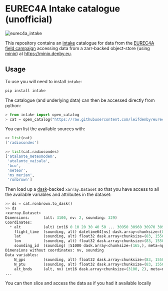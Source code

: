 # EUREC4A Intake catalogue (unofficial)

![eurec4a_intake](https://github.com/leifdenby/eurec4a-intake/workflows/eurec4a_intake/badge.svg)

This repository contains an [intake](https://github.com/intake/intake)
catalogue for data from the [EUREC4A field campaign](http://eurec4a.eu/)
accessing data from a zarr-backed object-store (using
[minio](https://min.io)) at https://minio.denby.eu.


## Usage

To use you will need to install `intake`:

```bash
pip install intake
```

The catalogue (and underlying data) can then be accessed directly from python:

```python
> from intake import open_catalog
> cat = open_catalog("https://raw.githubusercontent.com/leifdenby/eurec4a-intake/master/catalog.yml")
```

You can list the available sources with:
```python
>> list(cat)
['radiosondes']

>> list(cat.radiosondes)
['atalante_meteomodem',
 'atalante_vaisala',
 'bco',
 'meteor',
 'ms_merian',
 'ronbrown']
```

Then load up a [dask](https://github.com/dask/dask)-backed `xarray.Dataset` so
that you have access to all the available variables and attributes in the
dataset:

```python
>> ds = cat.ronbrown.to_dask()
>> ds
<xarray.Dataset>
Dimensions:      (alt: 3100, nv: 2, sounding: 329)
Coordinates:
  * alt          (alt) int16 0 10 20 30 40 50 ... 30950 30960 30970 30980 30990
    flight_time  (sounding, alt) datetime64[ns] dask.array<chunksize=(83, 775), meta=np.ndarray>
    lat          (sounding, alt) float32 dask.array<chunksize=(83, 1550), meta=np.ndarray>
    lon          (sounding, alt) float32 dask.array<chunksize=(83, 1550), meta=np.ndarray>
    sounding_id  (sounding) |S1000 dask.array<chunksize=(165,), meta=np.ndarray>
Dimensions without coordinates: nv, sounding
Data variables:
    N_gps        (sounding, alt) float32 dask.array<chunksize=(83, 1550), meta=np.ndarray>
    N_ptu        (sounding, alt) float32 dask.array<chunksize=(83, 1550), meta=np.ndarray>
    alt_bnds     (alt, nv) int16 dask.array<chunksize=(3100, 2), meta=np.ndarray>
...
```

You can then slice and access the data as if you had it available locally
